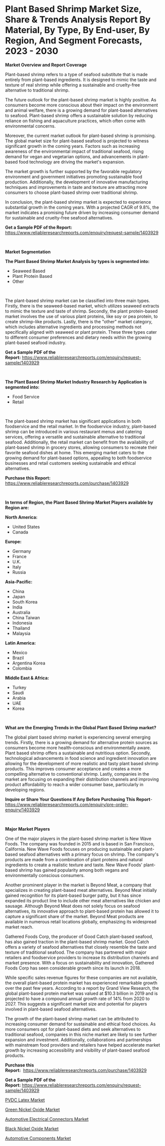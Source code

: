 <p><h1>Plant Based Shrimp Market Size, Share & Trends Analysis Report By Material, By Type, By End-user, By Region, And Segment Forecasts, 2023 - 2030</h1></p><p><strong>Market Overview and Report Coverage</strong></p>
<p><p>Plant-based shrimp refers to a type of seafood substitute that is made entirely from plant-based ingredients. It is designed to mimic the taste and texture of real shrimp while offering a sustainable and cruelty-free alternative to traditional shrimp.</p><p>The future outlook for the plant-based shrimp market is highly positive. As consumers become more conscious about their impact on the environment and animal welfare, there is a growing demand for plant-based alternatives to seafood. Plant-based shrimp offers a sustainable solution by reducing reliance on fishing and aquaculture practices, which often come with environmental concerns.</p><p>Moreover, the current market outlook for plant-based shrimp is promising. The global market size for plant-based seafood is projected to witness significant growth in the coming years. Factors such as increasing awareness of the environmental impact of traditional seafood, rising demand for vegan and vegetarian options, and advancements in plant-based food technology are driving the market's expansion.</p><p>The market growth is further supported by the favorable regulatory environment and government initiatives promoting sustainable food production. Additionally, the development of innovative manufacturing techniques and improvements in taste and texture are attracting more consumers to choose plant-based shrimp over traditional shrimp.</p><p>In conclusion, the plant-based shrimp market is expected to experience substantial growth in the coming years. With a projected CAGR of 9.8%, the market indicates a promising future driven by increasing consumer demand for sustainable and cruelty-free seafood alternatives.</p></p>
<p><strong>Get a Sample PDF of the Report:</strong> <a href="https://www.reliableresearchreports.com/enquiry/request-sample/1403929">https://www.reliableresearchreports.com/enquiry/request-sample/1403929</a></p>
<p>&nbsp;</p>
<p><strong>Market Segmentation</strong></p>
<p><strong>The Plant Based Shrimp Market Analysis by types is segmented into:</strong></p>
<p><ul><li>Seaweed Based</li><li>Plant Protein Based</li><li>Other</li></ul></p>
<p>&nbsp;</p>
<p><p>The plant-based shrimp market can be classified into three main types. Firstly, there is the seaweed-based market, which utilizes seaweed extracts to mimic the texture and taste of shrimp. Secondly, the plant protein-based market involves the use of various plant proteins, like soy or pea protein, to create shrimp-like products. Lastly, there is the "other" market category, which includes alternative ingredients and processing methods not specifically aligned with seaweed or plant protein. These three types cater to different consumer preferences and dietary needs within the growing plant-based seafood industry.</p></p>
<p><strong>Get a Sample PDF of the Report:</strong>&nbsp;<a href="https://www.reliableresearchreports.com/enquiry/request-sample/1403929">https://www.reliableresearchreports.com/enquiry/request-sample/1403929</a></p>
<p>&nbsp;</p>
<p><strong>The Plant Based Shrimp Market Industry Research by Application is segmented into:</strong></p>
<p><ul><li>Food Service</li><li>Retail</li></ul></p>
<p>&nbsp;</p>
<p><p>The plant-based shrimp market has significant applications in both foodservice and the retail market. In the foodservice industry, plant-based shrimp can be introduced in various restaurant menus and catering services, offering a versatile and sustainable alternative to traditional seafood. Additionally, the retail market can benefit from the availability of plant-based shrimp in grocery stores, allowing consumers to recreate their favorite seafood dishes at home. This emerging market caters to the growing demand for plant-based options, appealing to both foodservice businesses and retail customers seeking sustainable and ethical alternatives.</p></p>
<p><strong>Purchase this Report:</strong>&nbsp; <a href="https://www.reliableresearchreports.com/purchase/1403929">https://www.reliableresearchreports.com/purchase/1403929</a></p>
<p>&nbsp;</p>
<p><strong>In terms of Region, the Plant Based Shrimp Market Players available by Region are:</strong></p>
<p>
    <p> <strong> North America: </strong>
        <ul>
            <li>United States</li>
            <li>Canada</li>
        </ul>
        </p> 
    <p> <strong> Europe: </strong>
        <ul>
            <li>Germany</li>
            <li>France</li>
            <li>U.K.</li>
            <li>Italy</li>
            <li>Russia</li>
        </ul>
        </p> 
    <p> <strong> Asia-Pacific: </strong>
        <ul>
            <li>China</li>
            <li>Japan</li>
            <li>South Korea</li>
            <li>India</li>
            <li>Australia</li>
            <li>China Taiwan</li>
            <li>Indonesia</li>
            <li>Thailand</li>
            <li>Malaysia</li>
        </ul>
        </p> 
    <p> <strong> Latin America: </strong>
        <ul>
            <li>Mexico</li>
            <li>Brazil</li>
            <li>Argentina Korea</li>
            <li>Colombia</li>
        </ul>
        </p> 
    <p> <strong> Middle East & Africa: </strong>
        <ul>
            <li>Turkey</li>
            <li>Saudi</li>
            <li>Arabia</li>
            <li>UAE</li>
            <li>Korea</li>
        </ul>
    </p>
    </p>
<p>&nbsp;</p>
<p><strong>What are the Emerging Trends in the Global Plant Based Shrimp market?</strong></p>
<p><p>The global plant based shrimp market is experiencing several emerging trends. Firstly, there is a growing demand for alternative protein sources as consumers become more health-conscious and environmentally aware. Plant based shrimp offers a sustainable and nutritious option. Secondly, technological advancements in food science and ingredient innovation are allowing for the development of more realistic and tasty plant based shrimp products. This improves consumer acceptance and creates a more compelling alternative to conventional shrimp. Lastly, companies in the market are focusing on expanding their distribution channels and improving product affordability to reach a wider consumer base, particularly in developing regions.</p></p>
<p><strong>Inquire or Share Your Questions If Any Before Purchasing This Report</strong>- <a href="https://www.reliableresearchreports.com/enquiry/pre-order-enquiry/1403929">https://www.reliableresearchreports.com/enquiry/pre-order-enquiry/1403929</a></p>
<p>&nbsp;</p>
<p><strong>Major Market Players</strong></p>
<p><p>One of the major players in the plant-based shrimp market is New Wave Foods. The company was founded in 2015 and is based in San Francisco, California. New Wave Foods focuses on producing sustainable and plant-based seafood alternatives with a primary focus on shrimp. The company's products are made from a combination of plant proteins and natural ingredients to create a realistic texture and taste. New Wave Foods' plant-based shrimp has gained popularity among both vegans and environmentally conscious consumers. </p><p>Another prominent player in the market is Beyond Meat, a company that specializes in creating plant-based meat alternatives. Beyond Meat initially gained recognition for its plant-based burger patty, but it has since expanded its product line to include other meat alternatives like chicken and sausage. Although Beyond Meat does not solely focus on seafood alternatives, its innovative approach to plant-based protein has allowed it to capture a significant share of the market. Beyond Meat products are available in numerous retail locations globally, emphasizing its widespread market reach.</p><p>Gathered Foods Corp, the producer of Good Catch plant-based seafood, has also gained traction in the plant-based shrimp market. Good Catch offers a variety of seafood alternatives that closely resemble the taste and texture of traditional seafood. The company has partnered with major retailers and foodservice providers to increase its distribution channels and market presence. With a focus on sustainability and innovation, Gathered Foods Corp has seen considerable growth since its launch in 2018.</p><p>While specific sales revenue figures for these companies are not available, the overall plant-based protein market has experienced remarkable growth over the past few years. According to a report by Grand View Research, the global plant-based protein market was valued at $10.3 billion in 2019 and is projected to have a compound annual growth rate of 14% from 2020 to 2027. This suggests a significant market size and potential for players involved in plant-based seafood alternatives.</p><p>The growth of the plant-based shrimp market can be attributed to increasing consumer demand for sustainable and ethical food choices. As more consumers opt for plant-based diets and seek alternatives to traditional seafood, companies in this niche market are likely to see further expansion and investment. Additionally, collaborations and partnerships with mainstream food providers and retailers have helped accelerate market growth by increasing accessibility and visibility of plant-based seafood products.</p></p>
<p><strong>Purchase this Report:</strong>&nbsp;&nbsp;<a href="https://www.reliableresearchreports.com/purchase/1403929">https://www.reliableresearchreports.com/purchase/1403929</a></p>
<p></p>
<p><strong>Get a Sample PDF of the Report:</strong>&nbsp;<a href="https://www.reliableresearchreports.com/enquiry/request-sample/1403929">https://www.reliableresearchreports.com/enquiry/request-sample/1403929</a></p>
<p><p><a href="https://www.linkedin.com/pulse/pvdc-latex-market-research-report-unlocks-analysis-financial-wbtve/">PVDC Latex Market</a></p><p><a href="https://www.linkedin.com/pulse/decoding-green-nickel-oxide-market-deep-dive-latest-trends-wutke/">Green Nickel Oxide Market</a></p><p><a href="https://medium.com/@crystalellis1905/automotive-electrical-connectors-market-research-report-its-history-and-forecast-2023-to-2030-dfaffff90be1">Automotive Electrical Connectors Market</a></p><p><a href="https://www.linkedin.com/pulse/black-nickel-oxide-market-size-growth-forecast-from-2023-d5wre/">Black Nickel Oxide Market</a></p><p><a href="https://medium.com/@debradaniels04/automotive-components-market-analysis-its-cagr-market-segmentation-and-global-industry-overview-7f6c0b6227e5">Automotive Components Market</a></p></p>
